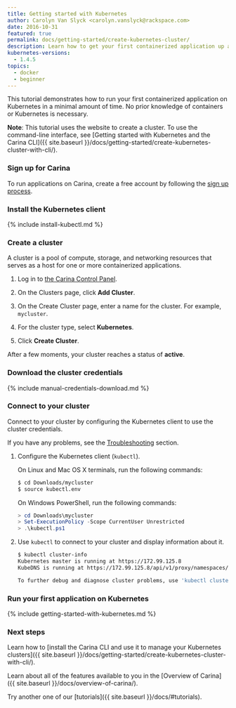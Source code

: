```yaml
---
title: Getting started with Kubernetes
author: Carolyn Van Slyck <carolyn.vanslyck@rackspace.com>
date: 2016-10-31
featured: true
permalink: docs/getting-started/create-kubernetes-cluster/
description: Learn how to get your first containerized application up and running on Kubernetes in a minimal amount of time
kubernetes-versions:
  - 1.4.5
topics:
  - docker
  - beginner
---
```


This tutorial demonstrates how to run your first containerized application on Kubernetes in a minimal amount of time.
No prior knowledge of containers or Kubernetes is necessary.

**Note**: This tutorial uses the website to create a cluster. To use the command-line interface, see [Getting started with Kubernetes and the Carina CLI]({{ site.baseurl }}/docs/getting-started/create-kubernetes-cluster-with-cli/).

### Sign up for Carina

To run applications on Carina, create a free account by following the [sign up process](https://app.getcarina.com/app/signup).

### Install the Kubernetes client
{% include install-kubectl.md %}

### Create a cluster

A cluster is a pool of compute, storage, and networking resources that serves as a host for one or more containerized applications.

1. Log in to [the Carina Control Panel](https://app.getcarina.com).

1. On the Clusters page, click **Add Cluster**.

1. On the Create Cluster page, enter a name for the cluster. For example, `mycluster`.

1. For the cluster type, select **Kubernetes**.

1. Click **Create Cluster**.

After a few moments, your cluster reaches a status of **active**.

### Download the cluster credentials
{% include manual-credentials-download.md %}

### Connect to your cluster

Connect to your cluster by configuring the Kubernetes client to use the cluster credentials.

If you have any problems, see the [Troubleshooting](#troubleshooting) section.

1. Configure the Kubernetes client (`kubectl`).

    On Linux and Mac OS X terminals, run the following commands:

    ```bash
    $ cd Downloads/mycluster
    $ source kubectl.env
    ```

    On Windows PowerShell, run the following commands:

    ```powershell
    > cd Downloads\mycluster
    > Set-ExecutionPolicy -Scope CurrentUser Unrestricted
    > .\kubectl.ps1
    ```
1. Use `kubectl` to connect to your cluster and display information about it.

    ```bash
    $ kubectl cluster-info
    Kubernetes master is running at https://172.99.125.8
    KubeDNS is running at https://172.99.125.8/api/v1/proxy/namespaces/kube-system/services/kube-dns

    To further debug and diagnose cluster problems, use 'kubectl cluster-info dump'.
    ```

### Run your first application on Kubernetes
{% include getting-started-with-kubernetes.md %}

### Next steps

Learn how to [install the Carina CLI and use it to manage your Kubernetes clusters]({{ site.baseurl }}/docs/getting-started/create-kubernetes-cluster-with-cli/).

Learn about all of the features available to you in the [Overview of Carina]({{ site.baseurl }}/docs/overview-of-carina/).

Try another one of our [tutorials]({{ site.baseurl }}/docs/#tutorials).

